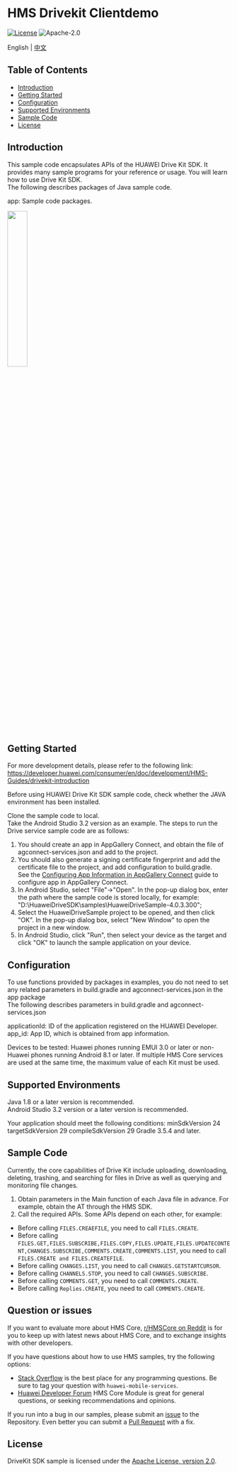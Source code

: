 # HMS Drivekit Clientdemo

[![License](https://img.shields.io/badge/Docs-hmsguides-brightgreen)](https://developer.huawei.com/consumer/cn/doc/development/HMS-Guides/drivekit-introduction)  ![Apache-2.0](https://img.shields.io/badge/license-Apache-blue)

English | [中文](https://github.com/HMS-Core/hms-drive-clientdemo/blob/master/README_ZH.md)

## Table of Contents

 * [Introduction](#introduction)
 * [Getting Started](#getting-started)
 * [Configuration](#configuration )
 * [Supported Environments](#supported-environments)
 * [Sample Code](#sample-code)
 * [License](#license)


## Introduction   
 This sample code encapsulates APIs of the HUAWEI Drive Kit SDK. It provides many sample programs for your reference or usage. You will learn how to use Drive Kit SDK.   
 The following describes packages of Java sample code.   
 
 app:   Sample code packages.   
 
 <img src="driveDemo.jpg" width = 30% height = 30%>

## Getting Started    
 For more development details, please refer to the following link:   
 https://developer.huawei.com/consumer/en/doc/development/HMS-Guides/drivekit-introduction   

 Before using HUAWEI Drive Kit SDK sample code, check whether the JAVA environment has been installed.    
 
 Clone the sample code to local.    
 Take the Android Studio 3.2 version as an example. The steps to run the Drive service sample code are as follows:    
 1. You should create an app in AppGallery Connect, and obtain the file of agconnect-services.json and add to the project.   
 2. You should also generate a signing certificate fingerprint and add the certificate file to the project, and add configuration to build.gradle.   
 See the [Configuring App Information in AppGallery Connect](https://developer.huawei.com/consumer/en/doc/development/HMS-Guides/drivekit-devpreparations) guide to configure app in AppGallery Connect.   
 3. In Android Studio, select "File"->"Open". In the pop-up dialog box, enter the path where the sample code is stored locally, for example: "D:\HuaweiDriveSDK\samples\HuaweiDriveSample-4.0.3.300";
 4. Select the HuaweiDriveSample project to be opened, and then click "OK". In the pop-up dialog box, select "New Window" to open the project in a new window.  
 5. In Android Studio, click "Run", then select your device as the target and click "OK" to launch the sample application on your device.  
 
## Configuration
 To use functions provided by packages in examples, you do not need to set any related parameters in build.gradle and agconnect-services.json in the app package   
 The following describes parameters in build.gradle and agconnect-services.json   
 
 applicationId: ID of the application registered on the HUAWEI Developer.   
 app_id: App ID, which is obtained from app information.
 
 Devices to be tested: Huawei phones running EMUI 3.0 or later or non-Huawei phones running Android 8.1 or later.
 If multiple HMS Core services are used at the same time, the maximum value of each Kit must be used.
 
## Supported Environments   
 Java 1.8 or a later version is recommended.  
 Android Studio 3.2 version or a later version is recommended.   
 
 Your application should meet the following conditions:
 minSdkVersion 24
 targetSdkVersion 29
 compileSdkVersion 29
 Gradle 3.5.4 and later.
 
## Sample Code  
 
 Currently, the core capabilities of Drive Kit include uploading, downloading, deleting, trashing, and searching for files in Drive as well as querying and monitoring file changes. 
 1. Obtain parameters in the Main function of each Java file in advance. For example, obtain the AT through the HMS SDK.   
 2. Call the required APIs. Some APIs depend on each other, for example:    

- Before calling `FILES.CREAEFILE`, you need to call `FILES.CREATE`.    
- Before calling `FILES.GET,FILES.SUBSCRIBE,FILES.COPY,FILES.UPDATE,FILES.UPDATECONTENT,CHANGES.SUBSCRIBE,COMMENTS.CREATE,COMMENTS.LIST`, you need to call `FILES.CREATE and FILES.CREATEFILE`.    
- Before calling `CHANGES.LIST`, you need to call `CHANGES.GETSTARTCURSOR`.    
- Before calling `CHANNELS.STOP`, you need to call `CHANGES.SUBSCRIBE`.    
- Before calling `COMMENTS.GET`, you need to call `COMMENTS.CREATE`.    
- Before calling `Replies.CREATE`, you need to call `COMMENTS.CREATE`.    

## Question or issues
If you want to evaluate more about HMS Core,
[r/HMSCore on Reddit](https://www.reddit.com/r/HuaweiDevelopers/) is for you to keep up with latest news about HMS Core, and to exchange insights with other developers.

If you have questions about how to use HMS samples, try the following options:
- [Stack Overflow](https://stackoverflow.com/questions/tagged/huawei-mobile-services) is the best place for any programming questions. Be sure to tag your question with 
`huawei-mobile-services`.
- [Huawei Developer Forum](https://forums.developer.huawei.com/forumPortal/en/home?fid=0101187876626530001) HMS Core Module is great for general questions, or seeking recommendations and opinions.

If you run into a bug in our samples, please submit an [issue](https://github.com/HMS-Core/hms-drive-clientdemo/issues) to the Repository. Even better you can submit a [Pull Request](https://github.com/HMS-Core/hms-drive-clientdemo/pulls) with a fix.

## License
 DriveKit SDK sample is licensed under the [Apache License, version 2.0](http://www.apache.org/licenses/LICENSE-2.0).  
